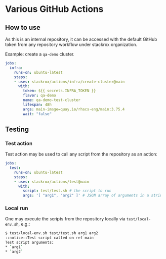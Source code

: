 # Various GitHub Actions

## How to use

As this is an internal repository, it can be accessed with the default GitHub
token from any repository workflow under stackrox organization.

Example: create a `qa-demo` cluster.

```yaml
jobs:
  infra:
    runs-on: ubuntu-latest
    steps:
    - uses: stackrox/actions/infra/create-cluster@main
      with:
        token: ${{ secrets.INFRA_TOKEN }}
        flavor: qa-demo
        name: qa-demo-test-cluster
        lifespan: 48h
        args: main-image=quay.io/rhacs-eng/main:3.75.4
        wait: "false"
```

## Testing

### Test action

Test action may be used to call any script from the repository as an action:

```yaml
jobs:
  test:
    runs-on: ubuntu-latest
    steps:
    - uses: stackrox/actions/test@main
      with:
        script: test/test.sh # the script to run
        args: '[ "arg1", "arg2" ]' # JSON array of arguments in a string
```

### Local run

One may execute the scripts from the repository locally via `test/local-env.sh`,
e.g.:

```sh
$ test/local-env.sh test/test.sh arg1 arg2
::notice::Test script called on ref main
Test script arguments:
* `arg1`
* `arg2`
```
